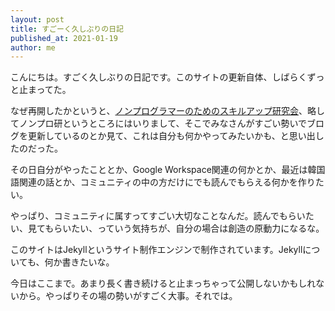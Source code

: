 ```yaml
---
layout: post
title: すごーく久しぶりの日記
published_at: 2021-01-19
author: me
---
```


こんにちは。すごく久しぶりの日記です。このサイトの更新自体、しばらくずっと止まってた。

なぜ再開したかというと、[ノンプログラマーのためのスキルアップ研究会](https://tonari-it.com/community-nonpro-semi/)、略してノンプロ研というところにはいりまして、そこでみなさんがすごい勢いでブログを更新しているのとか見て、これは自分も何かやってみたいかも、と思い出したのだった。

その日自分がやったこととか、Google Workspace関連の何かとか、最近は韓国語関連の話とか、コミュニティの中の方だけにでも読んでもらえる何かを作りたい。

やっぱり、コミュニティに属すってすごい大切なことなんだ。読んでもらいたい、見てもらいたい、っていう気持ちが、自分の場合は創造の原動力になるな。

このサイトはJekyllというサイト制作エンジンで制作されています。Jekyllについても、何か書きたいな。

今日はここまで。あまり長く書き続けると止まっちゃって公開しないかもしれないから。やっぱりその場の勢いがすごく大事。それでは。
